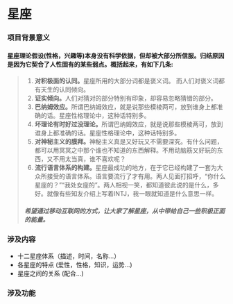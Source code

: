 # 星座
### 项目背景意义
#### 星座理论假设(性格，兴趣等)本身没有科学依据，但却被大部分所信服。归结原因是因为它契合了人性固有的某些弱点。概括起来，有如下几条:
> 1. <b>对积极面的认同。</b>星座所用的大部分词都是褒义词。
> 而人们对褒义词都有天生的认同倾向。
> 2. <b>证实倾向。</b>人们对猜对的部分特别有印象，却容易忽略猜错的部分。
> 3. <b>巴纳姆效应。</b>所谓巴纳姆效应，就是说那些模棱两可，放到谁身上都准确的话。星座性格理论中，这种话特别多。
> 4. <b>坏理论有时好过没理论。</b>所谓巴纳姆效应，就是说那些模棱两可，放到谁身上都准确的话。星座性格理论中，这种话特别多。
> 5. <b>对神秘主义的膜拜。</b>神秘主义真是又好玩又不需要深究。有什么问题，都可以用冥冥之中那个谁也不知道的东西解释。不用动脑筋又好玩的东西，又不用太当真，谁不喜欢呢？
> 6. <b>流行语言体系的构建。</b>星座最成功的地方，在于它已经构建了一套为大众所接受的语言体系。语言要流行了才有用。两人见面打招呼，“你什么星座的？”“我处女座的”。两人相视一笑，都知道彼此说的是什么，多好。就像有些知友介绍上写着INTJ，我一眼就知道是什么意思一样。
> ##### 希望通过移动互联网的方式，让大家了解星座，从中带给自己一些积极正面的能量。

### 涉及内容
* 十二星座体系（描述，时间，名称...） 
* 各星座的特点 (爱性，性格，知识，运势...)
* 星座之间的关系 (配合...)

### 涉及功能

